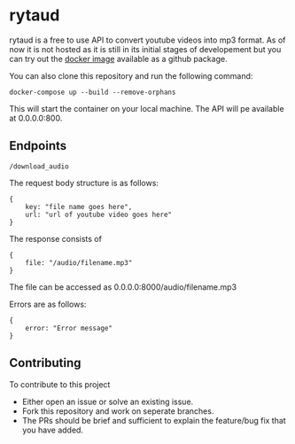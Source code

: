 # rytaud

rytaud is a free to use API to convert youtube videos into mp3 format. As of now it is not hosted as it is still in its initial stages of developement but you can try out the [docker image](https://github.com/destrex271/rytaud/pkgs/container/rytaud) available as a github package.

You can also clone this repository and run the following command:

```
docker-compose up --build --remove-orphans
```
This will start the container on your local machine. The API will pe available at 0.0.0.0:800.

## Endpoints

```
/download_audio
```
The request body structure is as follows:
```
{
    key: "file name goes here",
    url: "url of youtube video goes here"
}
```

The response consists of 
```
{
    file: "/audio/filename.mp3"
}
```
The file can be accessed as 0.0.0.0:8000/audio/filename.mp3

Errors are as follows:
```
{
    error: "Error message"
}
```

## Contributing
To contribute to this project
- Either open an issue or solve an existing issue.
- Fork this repository and work on seperate branches.
- The PRs should be brief and sufficient to explain the feature/bug fix that you have added.